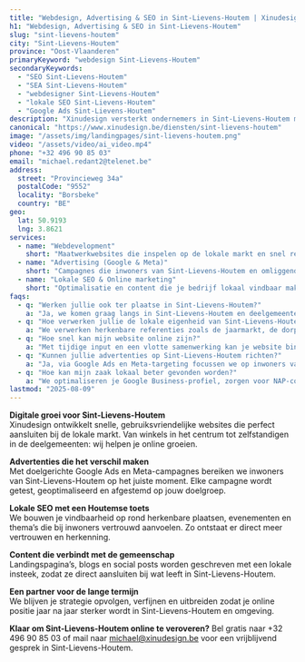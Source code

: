 ```yaml
---
title: "Webdesign, Advertising & SEO in Sint-Lievens-Houtem | Xinudesign"
h1: "Webdesign, Advertising & SEO in Sint-Lievens-Houtem"
slug: "sint-lievens-houtem"
city: "Sint-Lievens-Houtem"
province: "Oost-Vlaanderen"
primaryKeyword: "webdesign Sint-Lievens-Houtem"
secondaryKeywords:
  - "SEO Sint-Lievens-Houtem"
  - "SEA Sint-Lievens-Houtem"
  - "webdesigner Sint-Lievens-Houtem"
  - "lokale SEO Sint-Lievens-Houtem"
  - "Google Ads Sint-Lievens-Houtem"
description: "Xinudesign versterkt ondernemers in Sint-Lievens-Houtem met snelle websites, slimme advertenties en lokale SEO die inspeelt op de troeven van de gemeente en haar inwoners."
canonical: "https://www.xinudesign.be/diensten/sint-lievens-houtem"
image: "/assets/img/landingpages/sint-lievens-houtem.png"
video: "/assets/video/ai_video.mp4"
phone: "+32 496 90 85 03"
email: "michael.redant2@telenet.be"
address:
  street: "Provincieweg 34a"
  postalCode: "9552"
  locality: "Borsbeke"
  country: "BE"
geo:
  lat: 50.9193
  lng: 3.8621
services:
  - name: "Webdevelopment"
    short: "Maatwerkwebsites die inspelen op de lokale markt en snel resultaat opleveren."
  - name: "Advertising (Google & Meta)"
    short: "Campagnes die inwoners van Sint-Lievens-Houtem en omliggende dorpen gericht bereiken."
  - name: "Lokale SEO & Online marketing"
    short: "Optimalisatie en content die je bedrijf lokaal vindbaar maken."
faqs:
  - q: "Werken jullie ook ter plaatse in Sint-Lievens-Houtem?"
    a: "Ja, we komen graag langs in Sint-Lievens-Houtem en deelgemeenten zoals Bavegem, Vlierzele en Zonnegem voor persoonlijk overleg."
  - q: "Hoe verwerken jullie de lokale eigenheid van Sint-Lievens-Houtem in SEO?"
    a: "We verwerken herkenbare referenties zoals de jaarmarkt, de dorpskernen en lokale evenementen in je content om herkenbaarheid en relevantie te verhogen."
  - q: "Hoe snel kan mijn website online zijn?"
    a: "Met tijdige input en een vlotte samenwerking kan je website binnen 2 tot 4 weken live staan."
  - q: "Kunnen jullie advertenties op Sint-Lievens-Houtem richten?"
    a: "Ja, via Google Ads en Meta-targeting focussen we op inwoners van de gemeente en naburige regio’s."
  - q: "Hoe kan mijn zaak lokaal beter gevonden worden?"
    a: "We optimaliseren je Google Business-profiel, zorgen voor NAP-consistentie en bouwen lokale backlinks rond zoekwoorden zoals 'webdesigner Sint-Lievens-Houtem'."
lastmod: "2025-08-09"
---
```


**Digitale groei voor Sint-Lievens-Houtem**  
Xinudesign ontwikkelt snelle, gebruiksvriendelijke websites die perfect aansluiten bij de lokale markt. Van winkels in het centrum tot zelfstandigen in de deelgemeenten: wij helpen je online groeien.

**Advertenties die het verschil maken**  
Met doelgerichte Google Ads en Meta-campagnes bereiken we inwoners van Sint-Lievens-Houtem op het juiste moment. Elke campagne wordt getest, geoptimaliseerd en afgestemd op jouw doelgroep.

**Lokale SEO met een Houtemse toets**  
We bouwen je vindbaarheid op rond herkenbare plaatsen, evenementen en thema’s die bij inwoners vertrouwd aanvoelen. Zo ontstaat er direct meer vertrouwen en herkenning.

**Content die verbindt met de gemeenschap**  
Landingspagina’s, blogs en social posts worden geschreven met een lokale insteek, zodat ze direct aansluiten bij wat leeft in Sint-Lievens-Houtem.

**Een partner voor de lange termijn**  
We blijven je strategie opvolgen, verfijnen en uitbreiden zodat je online positie jaar na jaar sterker wordt in Sint-Lievens-Houtem en omgeving.

**Klaar om Sint-Lievens-Houtem online te veroveren?**
Bel gratis naar +32 496 90 85 03 of mail naar [michael@xinudesign.be](mailto:michael@xinudesign.be) voor een vrijblijvend gesprek in Sint-Lievens-Houtem.
